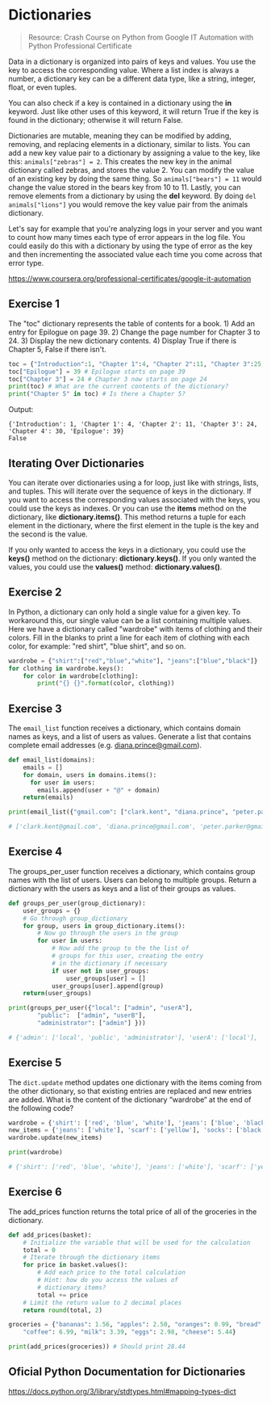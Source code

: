 # Dictionaries

> Resource: Crash Course on Python from Google IT Automation with Python Professional Certificate

Data in a dictionary is organized into pairs of keys and values. You use the key to access the corresponding value. Where a list index is always a number, a dictionary key can be a different data type, like a string, integer, float, or even tuples.

You can also check if a key is contained in a dictionary using the **in** keyword. Just like other uses of this keyword, it will return True if the key is found in the dictionary; otherwise it will return False.

Dictionaries are mutable, meaning they can be modified by adding, removing, and replacing elements in a dictionary, similar to lists. You can add a new key value pair to a dictionary by assigning a value to the key, like this: `animals["zebras"] = 2`. This creates the new key in the animal dictionary called zebras, and stores the value 2. You can modify the value of an existing key by doing the same thing. So `animals["bears"] = 11` would change the value stored in the bears key from 10 to 11. Lastly, you can remove elements from a dictionary by using the **del** keyword. By doing `del animals["lions"]` you would remove the key value pair from the animals dictionary.

Let's say for example that you're analyzing logs in your server and you want to count how many times each type of error appears in the log file. You could easily do this with a dictionary by using the type of error as the key and then incrementing the associated value each time you come across that error type.

https://www.coursera.org/professional-certificates/google-it-automation

## Exercise 1

 The "toc" dictionary represents the table of contents for a book. 1) Add an entry for Epilogue on page 39. 2) Change the page number for Chapter 3 to 24. 3) Display the new dictionary contents. 4) Display True if there is Chapter 5, False if there isn't.

```python
toc = {"Introduction":1, "Chapter 1":4, "Chapter 2":11, "Chapter 3":25, "Chapter 4":30}
toc["Epilogue"] = 39 # Epilogue starts on page 39
toc["Chapter 3"] = 24 # Chapter 3 now starts on page 24
print(toc) # What are the current contents of the dictionary?
print("Chapter 5" in toc) # Is there a Chapter 5?
```

Output:
```
{'Introduction': 1, 'Chapter 1': 4, 'Chapter 2': 11, 'Chapter 3': 24, 'Chapter 4': 30, 'Epilogue': 39}
False
```

## Iterating Over Dictionaries

You can iterate over dictionaries using a for loop, just like with strings, lists, and tuples. This will iterate over the sequence of keys in the dictionary. If you want to access the corresponding values associated with the keys, you could use the keys as indexes. Or you can use the **items** method on the dictionary, like **dictionary.items()**. This method returns a tuple for each element in the dictionary, where the first element in the tuple is the key and the second is the value.

If you only wanted to access the keys in a dictionary, you could use the **keys()** method on the dictionary: **dictionary.keys()**. If you only wanted the values, you could use the **values()** method: **dictionary.values()**.


## Exercise 2

In Python, a dictionary can only hold a single value for a given key. To workaround this, our single value can be a list containing multiple values. Here we have a dictionary called "wardrobe" with items of clothing and their colors. Fill in the blanks to print a line for each item of clothing with each color, for example: "red shirt", "blue shirt", and so on.

```python
wardrobe = {"shirt":["red","blue","white"], "jeans":["blue","black"]}
for clothing in wardrobe.keys():
	for color in wardrobe[clothing]:
		print("{} {}".format(color, clothing))
```

## Exercise 3

The `email_list` function receives a dictionary, which contains domain names as keys, and a list of users as values. Generate a list that contains complete email addresses (e.g. diana.prince@gmail.com).

```python
def email_list(domains):
	emails = []
	for domain, users in domains.items():
	  for user in users:
	    emails.append(user + "@" + domain)
	return(emails)

print(email_list({"gmail.com": ["clark.kent", "diana.prince", "peter.parker"], "yahoo.com": ["barbara.gordon", "jean.grey"], "hotmail.com": ["bruce.wayne"]}))

# ['clark.kent@gmail.com', 'diana.prince@gmail.com', 'peter.parker@gmail.com', 'barbara.gordon@yahoo.com', 'jean.grey@yahoo.com', 'bruce.wayne@hotmail.com']
```


## Exercise 4

The groups_per_user function receives a dictionary, which contains group names with the list of users. Users can belong to multiple groups. Return a dictionary with the users as keys and a list of their groups as values.

```python
def groups_per_user(group_dictionary):
	user_groups = {}
	# Go through group_dictionary
	for group, users in group_dictionary.items():
		# Now go through the users in the group
		for user in users:
			# Now add the group to the the list of
			# groups for this user, creating the entry
			# in the dictionary if necessary
			if user not in user_groups:
				user_groups[user] = []
			user_groups[user].append(group)
	return(user_groups)

print(groups_per_user({"local": ["admin", "userA"],
		"public":  ["admin", "userB"],
		"administrator": ["admin"] }))

# {'admin': ['local', 'public', 'administrator'], 'userA': ['local'], 'userB': ['public']}
```


## Exercise 5

The `dict.update` method updates one dictionary with the items coming from the other dictionary, so that existing entries are replaced and new entries are added. What is the content of the dictionary “wardrobe“ at the end of the following code?

```python
wardrobe = {'shirt': ['red', 'blue', 'white'], 'jeans': ['blue', 'black']}
new_items = {'jeans': ['white'], 'scarf': ['yellow'], 'socks': ['black', 'brown']}
wardrobe.update(new_items)

print(wardrobe)

# {'shirt': ['red', 'blue', 'white'], 'jeans': ['white'], 'scarf': ['yellow'], 'socks': ['black', 'brown']}
```

## Exercise 6

The add_prices function returns the total price of all of the groceries in the dictionary.

```python
def add_prices(basket):
	# Initialize the variable that will be used for the calculation
	total = 0
	# Iterate through the dictionary items
	for price in basket.values():
		# Add each price to the total calculation
		# Hint: how do you access the values of
		# dictionary items?
		total += price
	# Limit the return value to 2 decimal places
	return round(total, 2)  

groceries = {"bananas": 1.56, "apples": 2.50, "oranges": 0.99, "bread": 4.59, 
	"coffee": 6.99, "milk": 3.39, "eggs": 2.98, "cheese": 5.44}

print(add_prices(groceries)) # Should print 28.44
```


## Oficial Python Documentation for Dictionaries

https://docs.python.org/3/library/stdtypes.html#mapping-types-dict
